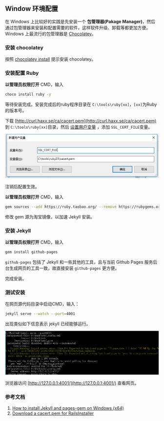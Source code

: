 ## Window 环境配置

在 Windows 上比较好的实践是先安装一个 **包管理器(Pakage Manager)**，然后通过包管理器来安装和配置需要的软件，这样软件升级、卸载等都更加方便。Windows 上最流行的包管理器是 [Chocolatey](https://chocolatey.org/)。

### 安装 chocolatey

按照 [chocolatey install](https://chocolatey.org/install) 提示安装 chocolatey。

### 安装配置 Ruby

**以管理员权限打开** CMD，输入

```bash
choco install ruby -y
```

等待安装完成。安装完成后的ruby程序目录在 `C:\tools\ruby[xx]`，`[xx]`为Ruby的版本号。

下载 [http://curl.haxx.se/ca/cacert.pem](http://curl.haxx.se/ca/cacert.pem) 到 `C:\tools\ruby[xx]`目录，然后 [设置用户变量](http://blog.csdn.net/eric_jjc/article/details/5377684) ，添加 `SSL_CERT_FILE`变量。

![ssl_cert](../pics/ssl_cert.png)

注销后配置生效。

**以管理员权限打开** CMD，输入

```bash
gem sources --add https://ruby.taobao.org/ --remove https://rubygems.org/
```

修改 gem 源为淘宝镜像，以加速 Jekyll 安装。

### 安装 Jekyll

**以管理员权限打开** CMD，输入

```bash
gem install github-pages 
```

`github-pages` 包括了 Jekyll 和一些其他的工具，且与当前 Github Pages 服务后台生成网页的工具一致，故直接安装 `github-pages` 更方便。

完成安装。

### 测试安装

在网页源代码目录中启动CMD，输入：

```bash
jekyll serve --watch --port=4001
```

出现类似如下信息表示 jekyll 已经能够运行。

![serve](../pics/serve.png)

浏览器访问 [http://127.0.0.1:4001/](http://127.0.0.1:4001/) 查看网页。

### 参考文档

1. [How to install Jekyll and pages-gem on Windows (x64)](http://jwillmer.de/blog/tutorial/how-to-install-jekyll-and-pages-gem-on-windows-10-x46)
2. [Download a cacert.pem for RailsInstaller](https://gist.github.com/fnichol/867550#the-manual-way-boring) 